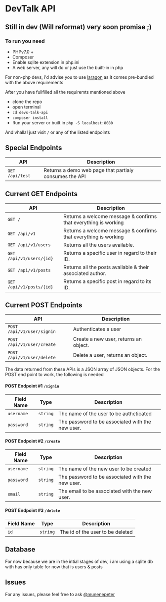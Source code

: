 # DevTalk API


## Still in dev (Will reformat) very soon promise ;)


### To run you need 
 - PHPv7.0 +
 - Composer 
 - Enable sqlite extension in php.ini
 - A web server, any will do or just use the built-in in php

 For non-php devs, i'd advise you to use [laragon](https://laragon.org/) as it comes pre-bundled with the above requirements

 After you have fullfilled all the requiremts mentioned above
  - clone the repo
  - open terminal
  - `cd devs-talk-api`
  - `composer install`
  - Run your server or built in `php -S localhost:8080`

And vhalla! just visit `/` or any of the listed endpoints 

## Special Endpoints
| API                         | Description                 |
|-----------------------------|------------------------------------------------------------------------------------|
| `GET /api/test` | Returns a demo web page that partialy consumes the API |

## Current GET Endpoints

| API                         | Description                 |
|-----------------------------|------------------------------------------------------------------------------------|
| `GET /`                 | Returns a welcome message & confirms that everything is working   |
| `GET /api/v1`           | Returns a welcome message & confirms that everything is working   |
| `GET /api/v1/users`     | Returns all the users available.                                  |
| `GET /api/v1/users/{id}`| Returns a specific user in regard to their ID.                    |
| `GET /api/v1/posts`     | Returns all the posts available & their associated author.        |
| `GET /api/v1/posts/{id}`| Returns a specific post in regard to its ID.                      |

## Current POST Endpoints

| API                         | Description                                                                        |
|-----------------------------|------------------------------------------------------------------------------------|
| `POST /api/v1/user/signin` | Authenticates a user                                 |
| `POST /api/v1/user/create` | Create a new user, returns an object.                |
| `POST /api/v1/user/delete` | Delete a user, returns an object.                    |


The data returned from these APIs is a JSON array of JSON objects.
For the POST end point to work, the following is needed



#### POST Endpoint #1 `/signin`

| Field Name | Type     | Description                                                                                              |
|------------|----------|----------------------------------------------------------------------------------------------------------|
| `username` | `string` | The name of the  user to be autheticated  |
| `password` | `string` | The password to be associated with the new user. |



#### POST Endpoint #2 `/create`

| Field Name | Type     | Description                                                                                              |
|------------|----------|----------------------------------------------------------------------------------------------------------|
| `username` | `string` | The name of the new user to be created            |
| `password` | `string` | The password to be associated with the new user.  |
| `email`    | `string` | The email to be associated with the new user.     |

#### POST Endpoint #3 `/delete`

| Field Name | Type     | Description                                                                                              |
|------------|----------|----------------------------------------------------------------------------------------------------------|
| `id`       | `string` | The id of the user to be deleted                                                           |
## Database

For now because we are in the intial stages of dev, i am using a sqlite db with has only table for now that is users & posts


## Issues
  For any issues, please feel free to ask [@munenepeter](https://github.com/munenepeter)
